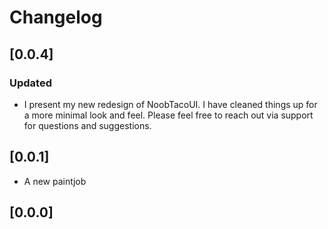 # Changelog

## [0.0.4]

### Updated

-   I present my new redesign of NoobTacoUI. I have cleaned things up for a more minimal look and feel. Please feel free to reach out via support for questions and suggestions.

## [0.0.1]

-   A new paintjob

## [0.0.0]
